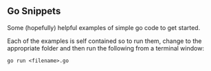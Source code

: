 Go Snippets
-----------

Some (hopefully) helpful examples of simple go code to get started.

Each of the examples is self contained so to run them, change to the appropriate folder
and then run the following from a terminal window:

```
go run <filename>.go
```

